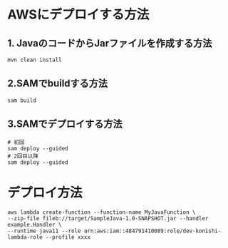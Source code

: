 # AWSにデプロイする方法

## 1. JavaのコードからJarファイルを作成する方法
```
mvn clean install
```

## 2.SAMでbuildする方法
```
sam build
```

## 3.SAMでデプロイする方法
```
# 初回
sam deploy --guided
# 2回目以降
sam deploy --guided
```




# デプロイ方法
```
aws lambda create-function --function-name MyJavaFunction \
--zip-file fileb://target/SampleJava-1.0-SNAPSHOT.jar --handler example.Handler \
--runtime java11 --role arn:aws:iam::484791410089:role/dev-konishi-lambda-role --profile xxxx
```
